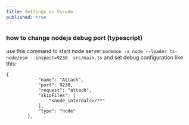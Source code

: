 ```yaml
---
title: Settings on Vscode
published: true
---
```



### how to change nodejs debug port (typescript)

use this command to start node server:`nodemon -x node --loader ts-node/esm --inspect=9230  src/main.ts`
and set debug configuration like this:
```
{
            "name": "Attach",
            "port": 9230,
            "request": "attach",
            "skipFiles": [
                "<node_internals>/**"
            ],
            "type": "node"
        },
```